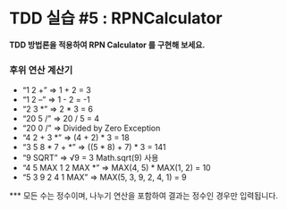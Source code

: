 # TDD 실습 #5 : RPNCalculator
__TDD 방법론을 적용하여 RPN Calculator 를 구현해 보세요.__

  
### 후위 연산 계산기  
- “1 2 +”           =>  1 + 2 = 3  
- “1 2 –”           =>  1 - 2 = -1  
- “2 3 *”           =>   2 * 3 = 6  
- “20 5 /”          => 20 / 5 = 4  
- “20 0 /”          => Divided by Zero Exception  
- “4 2 + 3 *”       => (4 + 2) * 3 = 18  
- “3 5 8 * 7 + *”   => ((5 * 8) + 7) * 3 = 141  
- “9 SQRT”          => √9 = 3     Math.sqrt(9) 사용  
- “4 5 MAX 1 2 MAX *”   => MAX(4, 5) * MAX(1, 2) = 10  
- “5 3 9 2 4 1 MAX”     => MAX(5, 3, 9, 2, 4, 1) = 9  
  
  
 *** 모든 수는 정수이며, 나누기 연산을 포함하여 결과는 정수인 경우만 입력됩니다.  
